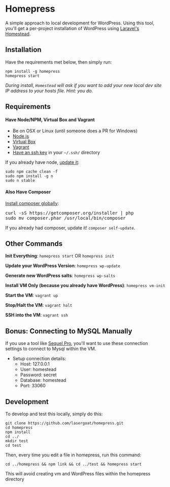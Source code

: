 
<h1>Homepress</h1>

A simple approach to local development for WordPress. Using this tool, you'll get a per-project installation of WordPress using [Laravel's Homestead](http://laravel.com/docs/master/homestead).

<h2>Installation</h2>

Have the requirements met below, then simply run: 

    npm install -g homepress
    homepress start

*During install, `Homestead` will ask if you want to add your new local dev site IP address to your hosts file. Hint: you do.* 


<h2>Requirements</h2>


<h4>Have Node/NPM, Virtual Box and Vagrant</h4>

* Be on OSX or Linux (until someone does a PR for Windows)
* [Node.js](https://nodejs.org/en/)
* [Virtual Box](https://www.virtualbox.org/wiki/Downloads)
* [Vagrant](https://www.vagrantup.com/downloads.html)
* [Have an ssh key](https://help.github.com/articles/generating-ssh-keys/) in your `~/.ssh/` directory

If you already have node, [update it](http://davidwalsh.name/upgrade-nodejs):

    sudo npm cache clean -f
    sudo npm install -g n
    sudo n stable


<h4>Also Have Composer</h4>

[Install composer globally](https://getcomposer.org/doc/00-intro.md#globally):

<pre>
curl -sS https://getcomposer.org/installer | php
sudo mv composer.phar /usr/local/bin/composer
</pre>

If you already had composer, update it! `composer self-update`.

<h2>Other Commands</h2>

**Init Everything**: `homepress start` OR `homepress init`

**Update your WordPress Version**: `homepress wp-update`

**Generate new WordPress salts**: `homepress wp-salts`

**Install VM Only (because you already have WordPress)**: `homepress vm-init`

**Start the VM**: `vagrant up`

**Stop/Halt the VM**: `vagrant halt`

**SSH into the VM**: `vagrant ssh`


<h2>Bonus: Connecting to MySQL Manually</h2>

If you use a tool like [Sequel Pro](http://www.sequelpro.com/download), you'll want to use these connection settings to connect to Mysql within the VM.

* Setup connection details:
    * Host: 127.0.0.1
    * User: homestead
    * Password: secret
    * Database: homestead
    * Port: 33060


<h2>Development</h2>

To develop and test this locally, simply do this:

    git clone https://github.com/lasergoat/homepress.git
    cd homepress
    npm install
    cd ../
    mkdir test
    cd test

Then, every time you edit a file in homepress, run this command:

    cd ../homepress && npm link && cd ../test && homepress start

This will avoid creating vm and WordPress files within the homepress directory